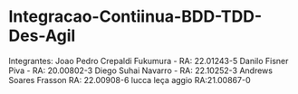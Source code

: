 # Integracao-Contiinua-BDD-TDD-Des-Agil
Integrantes:
Joao Pedro Crepaldi Fukumura - RA: 22.01243-5
Danilo Fisner Piva - RA: 20.00802-3
Diego Suhai Navarro - RA: 22.10252-3
Andrews Soares Frasson RA: 22.00908-6
lucca leça aggio RA:21.00867-0
